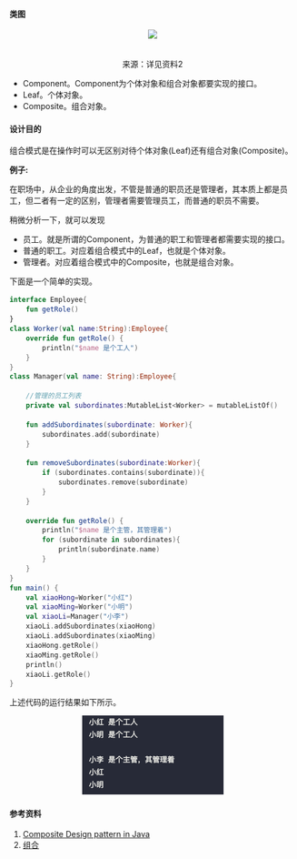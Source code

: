 #### 类图

<div align="center"> <img src="https://cs-notes-1256109796.cos.ap-guangzhou.myqcloud.com/2b8bfd57-b4d1-4a75-bfb0-bcf1fba4014a.png"/> </div><br>

<p align="center"> 来源：详见资料2</p>

- Component。Component为个体对象和组合对象都要实现的接口。
- Leaf。个体对象。
- Composite。组合对象。

#### 设计目的

组合模式是在操作时可以无区别对待个体对象(Leaf)还有组合对象(Composite)。

**例子:**

在职场中，从企业的角度出发，不管是普通的职员还是管理者，其本质上都是员工，但二者有一定的区别，管理者需要管理员工，而普通的职员不需要。

稍微分析一下，就可以发现

- 员工。就是所谓的Component，为普通的职工和管理者都需要实现的接口。
- 普通的职工。对应着组合模式中的Leaf，也就是个体对象。
- 管理者。对应着组合模式中的Composite，也就是组合对象。

下面是一个简单的实现。

```kotlin
interface Employee{
    fun getRole()
}
class Worker(val name:String):Employee{
    override fun getRole() {
        println("$name 是个工人")
    }
}
class Manager(val name: String):Employee{
		
  	//管理的员工列表
    private val subordinates:MutableList<Worker> = mutableListOf()

    fun addSubordinates(subordinate: Worker){
        subordinates.add(subordinate)
    }

    fun removeSubordinates(subordinate:Worker){
        if (subordinates.contains(subordinate)){
            subordinates.remove(subordinate)
        }
    }

    override fun getRole() {
        println("$name 是个主管，其管理着")
        for (subordinate in subordinates){
            println(subordinate.name)
        }
    }
}
fun main() {
    val xiaoHong=Worker("小红")
    val xiaoMing=Worker("小明")
    val xiaoLi=Manager("小李")
    xiaoLi.addSubordinates(xiaoHong)
    xiaoLi.addSubordinates(xiaoMing)
    xiaoHong.getRole()
    xiaoMing.getRole()
    println()
    xiaoLi.getRole()
}
```

上述代码的运行结果如下所示。

<p align="center"><img src="https://raw.githubusercontent.com/DoubleYellowIce/AndroidTechArticlesStorage/master/imgs/image-20220825211826942.png"></img></p>

#### 参考资料

1. [Composite Design pattern in Java](https://www.baeldung.com/java-composite-pattern)
2. [组合](https://github.com/CyC2018/CS-Notes/blob/master/notes/%E8%AE%BE%E8%AE%A1%E6%A8%A1%E5%BC%8F%20-%20%E7%BB%84%E5%90%88.md)